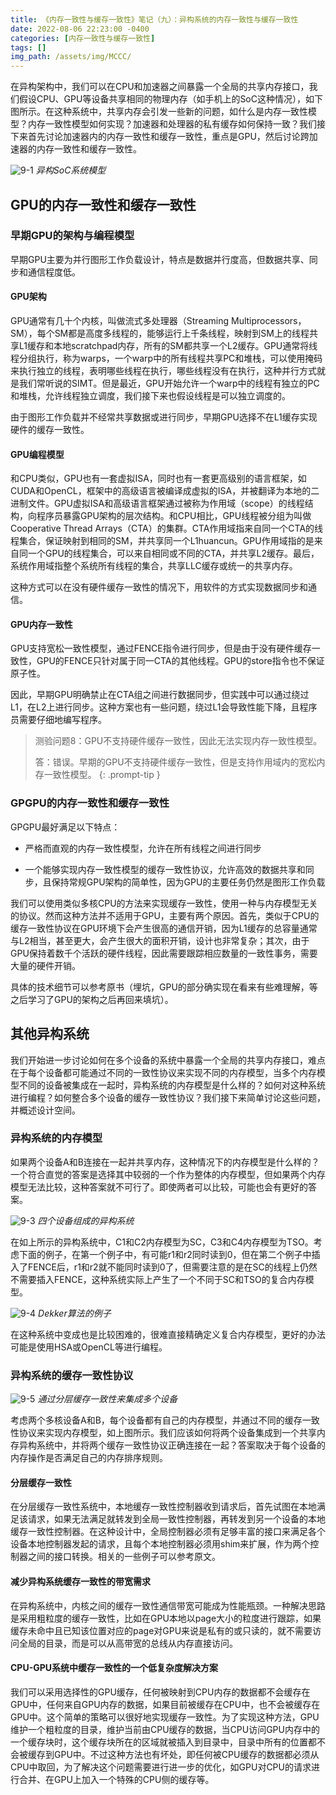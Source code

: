 ```yaml
---
title: 《内存一致性与缓存一致性》笔记（九）：异构系统的内存一致性与缓存一致性
date: 2022-08-06 22:23:00 -0400
categories: [内存一致性与缓存一致性]
tags: []
img_path: /assets/img/MCCC/
---
```


在异构架构中，我们可以在CPU和加速器之间暴露一个全局的共享内存接口，我们假设CPU、GPU等设备共享相同的物理内存（如手机上的SoC这种情况），如下图所示。在这种系统中，共享内存会引发一些新的问题，如什么是内存一致性模型？内存一致性模型如何实现？加速器和处理器的私有缓存如何保持一致？我们接下来首先讨论加速器内的内存一致性和缓存一致性，重点是GPU，然后讨论跨加速器的内存一致性和缓存一致性。

![9-1](9-1.png)
_异构SoC系统模型_

## GPU的内存一致性和缓存一致性

### 早期GPU的架构与编程模型

早期GPU主要为并行图形工作负载设计，特点是数据并行度高，但数据共享、同步和通信程度低。

#### GPU架构

GPU通常有几十个内核，叫做流式多处理器（Streaming Multiprocessors，SM），每个SM都是高度多线程的，能够运行上千条线程，映射到SM上的线程共享L1缓存和本地scratchpad内存，所有的SM都共享一个L2缓存。GPU通常将线程分组执行，称为warps，一个warp中的所有线程共享PC和堆栈，可以使用掩码来执行独立的线程，表明哪些线程在执行，哪些线程没有在执行，这种并行方式就是我们常听说的SIMT。但是最近，GPU开始允许一个warp中的线程有独立的PC和堆栈，允许线程独立调度，我们接下来也假设线程是可以独立调度的。

由于图形工作负载并不经常共享数据或进行同步，早期GPU选择不在L1缓存实现硬件的缓存一致性。

#### GPU编程模型

和CPU类似，GPU也有一套虚拟ISA，同时也有一套更高级别的语言框架，如CUDA和OpenCL，框架中的高级语言被编译成虚拟的ISA，并被翻译为本地的二进制文件。GPU虚拟ISA和高级语言框架通过被称为作用域（scope）的线程结构，向程序员暴露GPU架构的层次结构。和CPU相比，GPU线程被分组为叫做Cooperative Thread Arrays（CTA）的集群。CTA作用域指来自同一个CTA的线程集合，保证映射到相同的SM，并共享同一个L1huancun。GPU作用域指的是来自同一个GPU的线程集合，可以来自相同或不同的CTA，并共享L2缓存。最后，系统作用域指整个系统所有线程的集合，共享LLC缓存或统一的共享内存。

这种方式可以在没有硬件缓存一致性的情况下，用软件的方式实现数据同步和通信。

#### GPU内存一致性

GPU支持宽松一致性模型，通过FENCE指令进行同步，但是由于没有硬件缓存一致性，GPU的FENCE只针对属于同一CTA的其他线程。GPU的store指令也不保证原子性。

因此，早期GPU明确禁止在CTA组之间进行数据同步，但实践中可以通过绕过L1，在L2上进行同步。这种方案也有一些问题，绕过L1会导致性能下降，且程序员需要仔细地编写程序。

> 测验问题8：GPU不支持硬件缓存一致性，因此无法实现内存一致性模型。
> 
> 答：错误。早期的GPU不支持硬件缓存一致性，但是支持作用域内的宽松内存一致性模型。
{: .prompt-tip }

### GPGPU的内存一致性和缓存一致性

GPGPU最好满足以下特点：

- 严格而直观的内存一致性模型，允许在所有线程之间进行同步

- 一个能够实现内存一致性模型的缓存一致性协议，允许高效的数据共享和同步，且保持常规GPU架构的简单性，因为GPU的主要任务仍然是图形工作负载

我们可以使用类似多核CPU的方法来实现缓存一致性，使用一种与内存模型无关的协议。然而这种方法并不适用于GPU，主要有两个原因。首先，类似于CPU的缓存一致性协议在GPU环境下会产生很高的通信开销，因为L1缓存的总容量通常与L2相当，甚至更大，会产生很大的面积开销，设计也非常复杂；其次，由于GPU保持着数千个活跃的硬件线程，因此需要跟踪相应数量的一致性事务，需要大量的硬件开销。

具体的技术细节可以参考原书（埋坑，GPU的部分确实现在看来有些难理解，等之后学习了GPU的架构之后再回来填坑）。

## 其他异构系统

我们开始进一步讨论如何在多个设备的系统中暴露一个全局的共享内存接口，难点在于每个设备都可能通过不同的一致性协议来实现不同的内存模型，当多个内存模型不同的设备被集成在一起时，异构系统的内存模型是什么样的？如何对这种系统进行编程？如何整合多个设备的缓存一致性协议？我们接下来简单讨论这些问题，并概述设计空间。

### 异构系统的内存模型

如果两个设备A和B连接在一起并共享内存，这种情况下的内存模型是什么样的？一个符合直觉的答案是选择其中较弱的一个作为整体的内存模型，但如果两个内存模型无法比较，这种答案就不可行了。即使两者可以比较，可能也会有更好的答案。

![9-3](9-3.png)
_四个设备组成的异构系统_

在如上所示的异构系统中，C1和C2内存模型为SC，C3和C4内存模型为TSO。考虑下面的例子，在第一个例子中，有可能r1和r2同时读到0，但在第二个例子中插入了FENCE后，r1和r2就不能同时读到0了，但需要注意的是在SC的线程上仍然不需要插入FENCE，这种系统实际上产生了一个不同于SC和TSO的复合内存模型。

![9-4](9-4.png)
_Dekker算法的例子_

在这种系统中变成也是比较困难的，很难直接精确定义复合内存模型，更好的办法可能是使用HSA或OpenCL等进行编程。

### 异构系统的缓存一致性协议

![9-5](9-5.png)
_通过分层缓存一致性来集成多个设备_

考虑两个多核设备A和B，每个设备都有自己的内存模型，并通过不同的缓存一致性协议来实现内存模型，如上图所示。我们应该如何将两个设备集成到一个共享内存异构系统中，并将两个缓存一致性协议正确连接在一起？答案取决于每个设备的内存操作是否满足自己的内存排序规则。

#### 分层缓存一致性

在分层缓存一致性系统中，本地缓存一致性控制器收到请求后，首先试图在本地满足该请求，如果无法满足就转发到全局一致性控制器，再转发到另一个设备的本地缓存一致性控制器。在这种设计中，全局控制器必须有足够丰富的接口来满足各个设备本地控制器发起的请求，且每个本地控制器必须用shim来扩展，作为两个控制器之间的接口转换。相关的一些例子可以参考原文。

#### 减少异构系统缓存一致性的带宽需求

在异构系统中，内核之间的缓存一致性通信带宽可能成为性能瓶颈。一种解决思路是采用粗粒度的缓存一致性，比如在GPU本地以page大小的粒度进行跟踪，如果缓存未命中且已知该位置对应的page对GPU来说是私有的或只读的，就不需要访问全局的目录，而是可以从高带宽的总线从内存直接访问。

#### CPU-GPU系统中缓存一致性的一个低复杂度解决方案

我们可以采用选择性的GPU缓存，任何被映射到CPU内存的数据都不会缓存在GPU中，任何来自GPU内存的数据，如果目前被缓存在CPU中，也不会被缓存在GPU中。这个简单的策略可以很好地实现缓存一致性。为了实现这种方法，GPU维护一个粗粒度的目录，维护当前由CPU缓存的数据，当CPU访问GPU内存中的一个缓存块时，这个缓存块所在的区域就被插入到目录中，目录中所有的位置都不会被缓存到GPU中。不过这种方法也有坏处，即任何被CPU缓存的数据都必须从CPU中取回，为了解决这个问题需要进行进一步的优化，如GPU对CPU的请求进行合并、在GPU上加入一个特殊的CPU侧的缓存等。
